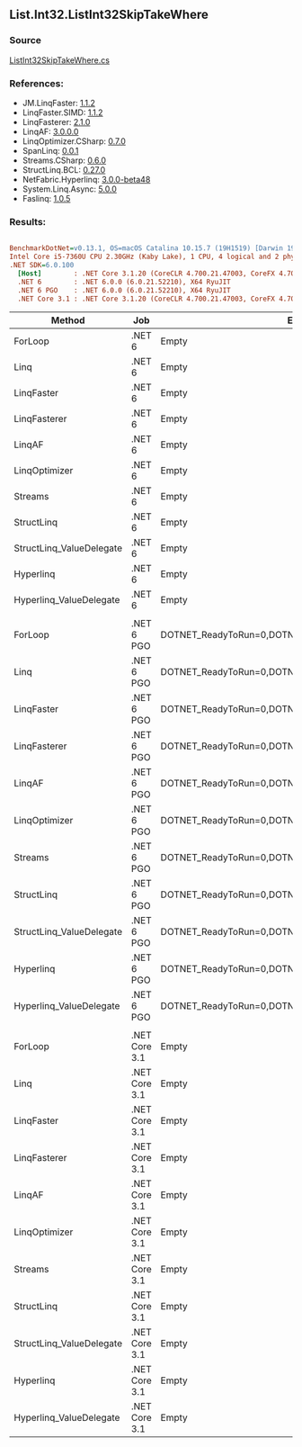﻿## List.Int32.ListInt32SkipTakeWhere

### Source
[ListInt32SkipTakeWhere.cs](../LinqBenchmarks/List/Int32/ListInt32SkipTakeWhere.cs)

### References:
- JM.LinqFaster: [1.1.2](https://www.nuget.org/packages/JM.LinqFaster/1.1.2)
- LinqFaster.SIMD: [1.1.2](https://www.nuget.org/packages/LinqFaster.SIMD/1.0.3)
- LinqFasterer: [2.1.0](https://www.nuget.org/packages/LinqFasterer/2.1.0)
- LinqAF: [3.0.0.0](https://www.nuget.org/packages/LinqAF/3.0.0.0)
- LinqOptimizer.CSharp: [0.7.0](https://www.nuget.org/packages/LinqOptimizer.CSharp/0.7.0)
- SpanLinq: [0.0.1](https://www.nuget.org/packages/SpanLinq/0.0.1)
- Streams.CSharp: [0.6.0](https://www.nuget.org/packages/Streams.CSharp/0.6.0)
- StructLinq.BCL: [0.27.0](https://www.nuget.org/packages/StructLinq/0.27.0)
- NetFabric.Hyperlinq: [3.0.0-beta48](https://www.nuget.org/packages/NetFabric.Hyperlinq/3.0.0-beta48)
- System.Linq.Async: [5.0.0](https://www.nuget.org/packages/System.Linq.Async/5.0.0)
- Faslinq: [1.0.5](https://www.nuget.org/packages/Faslinq/1.0.5)

### Results:
``` ini

BenchmarkDotNet=v0.13.1, OS=macOS Catalina 10.15.7 (19H1519) [Darwin 19.6.0]
Intel Core i5-7360U CPU 2.30GHz (Kaby Lake), 1 CPU, 4 logical and 2 physical cores
.NET SDK=6.0.100
  [Host]        : .NET Core 3.1.20 (CoreCLR 4.700.21.47003, CoreFX 4.700.21.47101), X64 RyuJIT
  .NET 6        : .NET 6.0.0 (6.0.21.52210), X64 RyuJIT
  .NET 6 PGO    : .NET 6.0.0 (6.0.21.52210), X64 RyuJIT
  .NET Core 3.1 : .NET Core 3.1.20 (CoreCLR 4.700.21.47003, CoreFX 4.700.21.47101), X64 RyuJIT


```
|                   Method |           Job |                                                EnvironmentVariables |       Runtime | Skip | Count |         Mean |     Error |    StdDev |          Ratio | RatioSD |  Gen 0 | Allocated |
|------------------------- |-------------- |-------------------------------------------------------------------- |-------------- |----- |------ |-------------:|----------:|----------:|---------------:|--------:|-------:|----------:|
|                  ForLoop |        .NET 6 |                                                               Empty |      .NET 6.0 | 1000 |   100 |     79.02 ns |  0.370 ns |  0.309 ns |       baseline |         |      - |         - |
|                     Linq |        .NET 6 |                                                               Empty |      .NET 6.0 | 1000 |   100 |  1,652.15 ns |  2.897 ns |  2.710 ns |  20.91x slower |   0.08x | 0.0725 |     152 B |
|               LinqFaster |        .NET 6 |                                                               Empty |      .NET 6.0 | 1000 |   100 |  1,001.81 ns |  2.605 ns |  2.437 ns |  12.68x slower |   0.05x | 0.7458 |   1,560 B |
|             LinqFasterer |        .NET 6 |                                                               Empty |      .NET 6.0 | 1000 |   100 |    971.79 ns |  9.292 ns |  7.759 ns |  12.30x slower |   0.13x | 2.4414 |   5,112 B |
|                   LinqAF |        .NET 6 |                                                               Empty |      .NET 6.0 | 1000 |   100 |  6,967.38 ns |  4.410 ns |  3.683 ns |  88.17x slower |   0.35x |      - |         - |
|            LinqOptimizer |        .NET 6 |                                                               Empty |      .NET 6.0 | 1000 |   100 |  9,810.24 ns | 20.175 ns | 17.884 ns | 124.13x slower |   0.57x | 4.1656 |   8,714 B |
|                  Streams |        .NET 6 |                                                               Empty |      .NET 6.0 | 1000 |   100 |  9,208.68 ns | 11.272 ns |  9.993 ns | 116.54x slower |   0.45x | 0.4425 |     936 B |
|               StructLinq |        .NET 6 |                                                               Empty |      .NET 6.0 | 1000 |   100 |    340.39 ns |  5.250 ns |  4.384 ns |   4.31x slower |   0.05x | 0.0458 |      96 B |
| StructLinq_ValueDelegate |        .NET 6 |                                                               Empty |      .NET 6.0 | 1000 |   100 |    200.17 ns |  0.211 ns |  0.187 ns |   2.53x slower |   0.01x |      - |         - |
|                Hyperlinq |        .NET 6 |                                                               Empty |      .NET 6.0 | 1000 |   100 |    291.95 ns |  5.805 ns |  9.038 ns |   3.67x slower |   0.11x |      - |         - |
|  Hyperlinq_ValueDelegate |        .NET 6 |                                                               Empty |      .NET 6.0 | 1000 |   100 |    240.16 ns |  0.557 ns |  0.493 ns |   3.04x slower |   0.01x |      - |         - |
|                          |               |                                                                     |               |      |       |              |           |           |                |         |        |           |
|                  ForLoop |    .NET 6 PGO | DOTNET_ReadyToRun=0,DOTNET_TC_QuickJitForLoops=1,DOTNET_TieredPGO=1 |      .NET 6.0 | 1000 |   100 |    101.76 ns |  0.142 ns |  0.133 ns |       baseline |         |      - |         - |
|                     Linq |    .NET 6 PGO | DOTNET_ReadyToRun=0,DOTNET_TC_QuickJitForLoops=1,DOTNET_TieredPGO=1 |      .NET 6.0 | 1000 |   100 |    577.82 ns |  1.036 ns |  0.865 ns |   5.68x slower |   0.01x | 0.0725 |     152 B |
|               LinqFaster |    .NET 6 PGO | DOTNET_ReadyToRun=0,DOTNET_TC_QuickJitForLoops=1,DOTNET_TieredPGO=1 |      .NET 6.0 | 1000 |   100 |    965.38 ns |  2.503 ns |  2.219 ns |   9.49x slower |   0.02x | 0.7458 |   1,560 B |
|             LinqFasterer |    .NET 6 PGO | DOTNET_ReadyToRun=0,DOTNET_TC_QuickJitForLoops=1,DOTNET_TieredPGO=1 |      .NET 6.0 | 1000 |   100 |    768.02 ns |  2.876 ns |  2.401 ns |   7.55x slower |   0.03x | 2.4424 |   5,112 B |
|                   LinqAF |    .NET 6 PGO | DOTNET_ReadyToRun=0,DOTNET_TC_QuickJitForLoops=1,DOTNET_TieredPGO=1 |      .NET 6.0 | 1000 |   100 |  3,903.33 ns |  8.145 ns |  7.221 ns |  38.36x slower |   0.10x |      - |         - |
|            LinqOptimizer |    .NET 6 PGO | DOTNET_ReadyToRun=0,DOTNET_TC_QuickJitForLoops=1,DOTNET_TieredPGO=1 |      .NET 6.0 | 1000 |   100 | 10,173.36 ns | 38.206 ns | 35.738 ns |  99.98x slower |   0.43x | 4.1656 |   8,714 B |
|                  Streams |    .NET 6 PGO | DOTNET_ReadyToRun=0,DOTNET_TC_QuickJitForLoops=1,DOTNET_TieredPGO=1 |      .NET 6.0 | 1000 |   100 |  6,846.85 ns | 20.719 ns | 18.367 ns |  67.29x slower |   0.17x | 0.4425 |     936 B |
|               StructLinq |    .NET 6 PGO | DOTNET_ReadyToRun=0,DOTNET_TC_QuickJitForLoops=1,DOTNET_TieredPGO=1 |      .NET 6.0 | 1000 |   100 |    489.15 ns |  8.938 ns |  7.923 ns |   4.81x slower |   0.08x | 0.0458 |      96 B |
| StructLinq_ValueDelegate |    .NET 6 PGO | DOTNET_ReadyToRun=0,DOTNET_TC_QuickJitForLoops=1,DOTNET_TieredPGO=1 |      .NET 6.0 | 1000 |   100 |    181.48 ns |  0.972 ns |  0.812 ns |   1.78x slower |   0.01x |      - |         - |
|                Hyperlinq |    .NET 6 PGO | DOTNET_ReadyToRun=0,DOTNET_TC_QuickJitForLoops=1,DOTNET_TieredPGO=1 |      .NET 6.0 | 1000 |   100 |    293.08 ns |  1.478 ns |  1.234 ns |   2.88x slower |   0.01x |      - |         - |
|  Hyperlinq_ValueDelegate |    .NET 6 PGO | DOTNET_ReadyToRun=0,DOTNET_TC_QuickJitForLoops=1,DOTNET_TieredPGO=1 |      .NET 6.0 | 1000 |   100 |    237.02 ns |  0.228 ns |  0.214 ns |   2.33x slower |   0.00x |      - |         - |
|                          |               |                                                                     |               |      |       |              |           |           |                |         |        |           |
|                  ForLoop | .NET Core 3.1 |                                                               Empty | .NET Core 3.1 | 1000 |   100 |    138.78 ns |  0.130 ns |  0.116 ns |       baseline |         |      - |         - |
|                     Linq | .NET Core 3.1 |                                                               Empty | .NET Core 3.1 | 1000 |   100 |  1,853.51 ns |  2.218 ns |  1.966 ns |  13.36x slower |   0.02x | 0.0725 |     152 B |
|               LinqFaster | .NET Core 3.1 |                                                               Empty | .NET Core 3.1 | 1000 |   100 |  1,069.31 ns |  1.944 ns |  1.818 ns |   7.70x slower |   0.01x | 0.7458 |   1,560 B |
|             LinqFasterer | .NET Core 3.1 |                                                               Empty | .NET Core 3.1 | 1000 |   100 |    979.37 ns |  2.399 ns |  2.244 ns |   7.06x slower |   0.02x | 2.4414 |   5,112 B |
|                   LinqAF | .NET Core 3.1 |                                                               Empty | .NET Core 3.1 | 1000 |   100 |  6,562.10 ns |  5.943 ns |  4.640 ns |  47.29x slower |   0.04x |      - |         - |
|            LinqOptimizer | .NET Core 3.1 |                                                               Empty | .NET Core 3.1 | 1000 |   100 | 10,781.57 ns | 21.796 ns | 19.321 ns |  77.69x slower |   0.17x | 4.1656 |   8,744 B |
|                  Streams | .NET Core 3.1 |                                                               Empty | .NET Core 3.1 | 1000 |   100 |  8,863.46 ns | 20.906 ns | 19.556 ns |  63.88x slower |   0.13x | 0.4425 |     936 B |
|               StructLinq | .NET Core 3.1 |                                                               Empty | .NET Core 3.1 | 1000 |   100 |    623.20 ns |  4.191 ns |  3.715 ns |   4.49x slower |   0.03x | 0.0458 |      96 B |
| StructLinq_ValueDelegate | .NET Core 3.1 |                                                               Empty | .NET Core 3.1 | 1000 |   100 |    185.81 ns |  0.520 ns |  0.461 ns |   1.34x slower |   0.00x |      - |         - |
|                Hyperlinq | .NET Core 3.1 |                                                               Empty | .NET Core 3.1 | 1000 |   100 |    404.32 ns |  2.664 ns |  2.362 ns |   2.91x slower |   0.02x |      - |         - |
|  Hyperlinq_ValueDelegate | .NET Core 3.1 |                                                               Empty | .NET Core 3.1 | 1000 |   100 |    255.52 ns |  0.252 ns |  0.224 ns |   1.84x slower |   0.00x |      - |         - |
